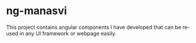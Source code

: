 ng-manasvi
==========

This project contains angular components I have developed that can be re-used in any UI framework or webpage easily.
